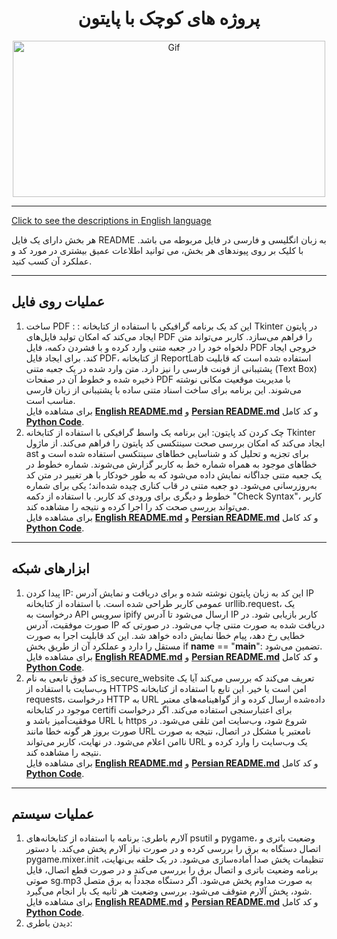 <div align="center">

# پروژه های کوچک با پایتون
<img alt="Gif" src="https://media3.giphy.com/media/coxQHKASG60HrHtvkt/giphy.gif" height="250px" width="500px">
</div>
<hr>

[Click to see the descriptions in English language](README.md)<br>

هر بخش دارای یک فایل README به زبان انگلیسی و فارسی در فایل مربوطه می باشد. با کلیک بر روی پیوندهای هر بخش، می توانید اطلاعات عمیق بیشتری در مورد کد و عملکرد آن کسب کنید.
<hr>

## عملیات روی فایل
1.  ساخت PDF : : این کد یک برنامه گرافیکی با استفاده از کتابخانه Tkinter در پایتون ایجاد می‌کند که امکان تولید فایل‌های PDF را فراهم می‌سازد. کاربر می‌تواند متن دلخواه خود را در جعبه متنی وارد کرده و با فشردن دکمه، فایل PDF خروجی ایجاد کند. برای ایجاد فایل PDF، از کتابخانه ReportLab استفاده شده است که قابلیت پشتیبانی از فونت فارسی را نیز دارد. متن وارد شده در یک جعبه متنی (Text Box) ذخیره شده و خطوط آن در صفحات PDF با مدیریت موقعیت مکانی نوشته می‌شوند. این برنامه برای ساخت اسناد متنی ساده با پشتیبانی از زبان فارسی مناسب است.<br>
برای مشاهده فایل <b>[English README.md](SmallProjects/FileOperations/CeratePDF/CeratePDF_English.md)</b> و <b>[Persian README.md](SmallProjects/FileOperations/CeratePDF/CeratePDF_Persian.md)</b> و کد کامل <b>[Python Code](SmallProjects/FileOperations/CeratePDF/PDF_Persian.py)</b>.
2. چک کردن کد پایتون: این برنامه یک واسط گرافیکی با استفاده از کتابخانه Tkinter ایجاد می‌کند که امکان بررسی صحت سینتکسی کد پایتون را فراهم می‌کند. از ماژول ast برای تجزیه و تحلیل کد و شناسایی خطاهای سینتکسی استفاده شده است و خطاهای موجود به همراه شماره خط به کاربر گزارش می‌شوند. شماره خطوط در یک جعبه متنی جداگانه نمایش داده می‌شود که به طور خودکار با هر تغییر در متن کد به‌روزرسانی می‌شود. دو جعبه متنی در قاب کناری چیده شده‌اند؛ یکی برای شماره خطوط و دیگری برای ورودی کد کاربر. با استفاده از دکمه "Check Syntax"، کاربر می‌تواند بررسی صحت کد را اجرا کرده و نتیجه را مشاهده کند.<br>
برای مشاهده فایل <b>[English README.md](SmallProjects/FileOperations/ChekCodePython/CodeCheker_English.md)</b> و <b>[Persian README.md](SmallProjects/FileOperations/ChekCodePython/CodeCheker_Persian.md)</b> و کد کامل <b>[Python Code](SmallProjects/FileOperations/ChekCodePython/CodeCheker_Persian.py)</b>.

<hr>

## ابزارهای شبکه
1. پیدا کردن IP: این کد به زبان پایتون نوشته شده و برای دریافت و نمایش آدرس IP عمومی کاربر طراحی شده است. با استفاده از کتابخانه urllib.request، یک درخواست به API سرویس ipify ارسال می‌شود تا آدرس IP کاربر بازیابی شود. در صورت موفقیت، آدرس IP دریافت شده به صورت متنی چاپ می‌شود. در صورتی که خطایی رخ دهد، پیام خطا نمایش داده خواهد شد. این کد قابلیت اجرا به صورت مستقل را دارد و عملکرد آن از طریق بخش if __name__ == "__main__": تضمین می‌شود.<br>
برای مشاهده فایل <b>[English README.md](SmallProjects/NetworkUtilities/GetIP/GetIP_English.md)</b> و <b>[Persian README.md](SmallProjects/NetworkUtilities/GetIP/GetIP_Persian.md)</b> و کد کامل <b>[Python Code](SmallProjects/NetworkUtilities/GetIP/GetIP_Persian.py)</b>.
2. کد فوق تابعی به نام is_secure_website تعریف می‌کند که بررسی می‌کند آیا یک وب‌سایت با استفاده از HTTPS امن است یا خیر. این تابع با استفاده از کتابخانه requests، درخواست HTTP به URL داده‌شده ارسال کرده و از گواهینامه‌های معتبر موجود در کتابخانه certifi برای اعتبارسنجی استفاده می‌کند. اگر درخواست موفقیت‌آمیز باشد و URL با https شروع شود، وب‌سایت امن تلقی می‌شود. در صورت بروز هر گونه خطا مانند URL نامعتبر یا مشکل در اتصال، نتیجه به صورت ناامن اعلام می‌شود. در نهایت، کاربر می‌تواند URL یک وب‌سایت را وارد کرده و نتیجه را مشاهده کند.<br>
برای مشاهده فایل <b>[English README.md](SmallProjects/NetworkUtilities/SSLShield/SSLShield_ٍEnglish.md)</b> و <b>[Persian README.md](SmallProjects/NetworkUtilities/SSLShield/SSLShield_Persian.md)</b> و کد کامل <b>[Python Code](SmallProjects/NetworkUtilities/SSLShield/SSLShield_Persian.py)</b>.
<hr>

## عملیات سیستم
1. آلارم باطری: برنامه با استفاده از کتابخانه‌های psutil و pygame، وضعیت باتری و اتصال دستگاه به برق را بررسی کرده و در صورت نیاز آلارم پخش می‌کند. با دستور pygame.mixer.init تنظیمات پخش صدا آماده‌سازی می‌شود. در یک حلقه بی‌نهایت، برنامه وضعیت باتری و اتصال برق را بررسی می‌کند و در صورت قطع اتصال، فایل صوتی sg.mp3 به صورت مداوم پخش می‌شود. اگر دستگاه مجدداً به برق متصل شود، پخش آلارم متوقف می‌شود. بررسی وضعیت هر ثانیه یک بار انجام می‌گیرد.<br>
برای مشاهده فایل <b>[English README.md](SmallProjects/SystemOprations/AlarmBattrey/AllarmBattery_ٍEnglish.md)</b> و <b>[Persian README.md](SmallProjects/SystemOprations/AlarmBattrey/AllarmBattery_ٍPersian.md)</b> و کد کامل <b>[Python Code](SmallProjects/SystemOprations/AlarmBattrey/AllarmBattery_ٍPersian.py)</b>.
2. دیدن باطری: 

